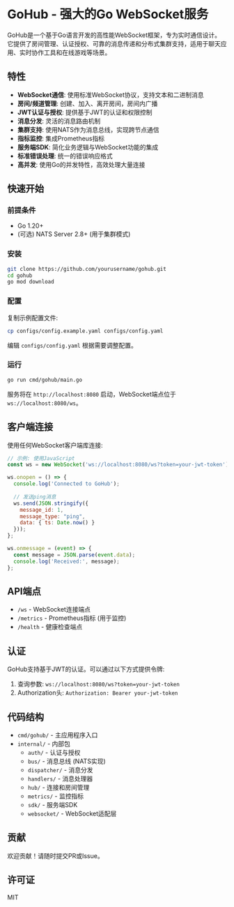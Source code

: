 # GoHub - 强大的Go WebSocket服务

GoHub是一个基于Go语言开发的高性能WebSocket框架，专为实时通信设计。它提供了房间管理、认证授权、可靠的消息传递和分布式集群支持，适用于聊天应用、实时协作工具和在线游戏等场景。

## 特性

- **WebSocket通信**: 使用标准WebSocket协议，支持文本和二进制消息
- **房间/频道管理**: 创建、加入、离开房间，房间内广播
- **JWT认证与授权**: 提供基于JWT的认证和权限控制
- **消息分发**: 灵活的消息路由机制
- **集群支持**: 使用NATS作为消息总线，实现跨节点通信
- **指标监控**: 集成Prometheus指标
- **服务端SDK**: 简化业务逻辑与WebSocket功能的集成
- **标准错误处理**: 统一的错误响应格式
- **高并发**: 使用Go的并发特性，高效处理大量连接

## 快速开始

### 前提条件

- Go 1.20+
- (可选) NATS Server 2.8+ (用于集群模式)

### 安装

```bash
git clone https://github.com/yourusername/gohub.git
cd gohub
go mod download
```

### 配置

复制示例配置文件:

```bash
cp configs/config.example.yaml configs/config.yaml
```

编辑 `configs/config.yaml` 根据需要调整配置。

### 运行

```bash
go run cmd/gohub/main.go
```

服务将在 `http://localhost:8080` 启动，WebSocket端点位于 `ws://localhost:8080/ws`。

## 客户端连接

使用任何WebSocket客户端库连接:

```javascript
// 示例: 使用JavaScript
const ws = new WebSocket('ws://localhost:8080/ws?token=your-jwt-token');

ws.onopen = () => {
  console.log('Connected to GoHub');
  
  // 发送ping消息
  ws.send(JSON.stringify({
    message_id: 1,
    message_type: "ping",
    data: { ts: Date.now() }
  }));
};

ws.onmessage = (event) => {
  const message = JSON.parse(event.data);
  console.log('Received:', message);
};
```

## API端点

- `/ws` - WebSocket连接端点
- `/metrics` - Prometheus指标 (用于监控)
- `/health` - 健康检查端点

## 认证

GoHub支持基于JWT的认证。可以通过以下方式提供令牌:
1. 查询参数: `ws://localhost:8080/ws?token=your-jwt-token`
2. Authorization头: `Authorization: Bearer your-jwt-token`

## 代码结构

- `cmd/gohub/` - 主应用程序入口
- `internal/` - 内部包
  - `auth/` - 认证与授权
  - `bus/` - 消息总线 (NATS实现)
  - `dispatcher/` - 消息分发
  - `handlers/` - 消息处理器
  - `hub/` - 连接和房间管理
  - `metrics/` - 监控指标
  - `sdk/` - 服务端SDK
  - `websocket/` - WebSocket适配层

## 贡献

欢迎贡献！请随时提交PR或Issue。

## 许可证

MIT 